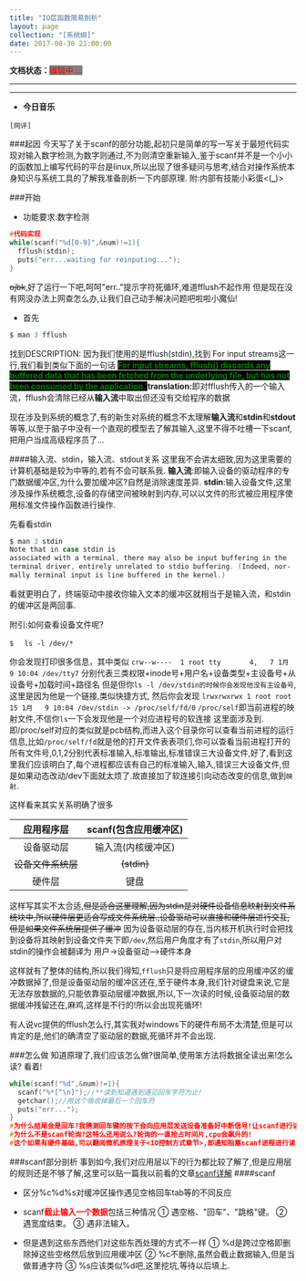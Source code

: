 ```yaml
---
title: "IO层函数简易剖析"
layout: page
collection: "[系统纲]"
date: 2017-08-30 21:00:00
---
```


**文档状态：**<a style="color:red;background-color:gray">编辑中....</a>

---
>

---

- **今日音乐**
```
[网评]

```
###起因
今天写了关于scanf的部分功能,起初只是简单的写一写关于最短代码实现对输入数字检测,为数字则通过,不为则清空重新输入,鉴于scanf并不是一个小小的函数加上编写代码的平台是linux,所以出现了很多疑问与思考,结合对操作系统本身知识与系统工具的了解我准备剖析一下内部原理.
附:内部有技能小彩蛋<(**_**)>

###开始
- 功能要求:数字检测
```c
#代码实现
while(scanf("%d[0-9]",&num)!=1){
  fflush(stdin);
  puts("err...waiting for reinputing...");
}
```
<del>ojbk</del>,好了运行一下吧,呵呵"err.."提示字符死循环,难道fflush不起作用
但是现在没有网没办法上网查怎么办,让我们自己动手解决问题吧啦啦小魔仙!

- 首先
```c
$ man 3 fflush
```
找到DESCRIPTION:
因为我们使用的是fflush(stdin),找到 For input streams这一行,我们看到类似下面的一句话
<b style='background-color:black;color:green'>
For input streams, fflush() discards any buffered data that has been
fetched from the underlying file, but has not been consumed by the application.
</b>
<b>translation:</b>即对fflush传入的一个输入流，fflush会清除已经从<b>输入流</b>中取出但还没有交给程序的数据

现在涉及到系统的概念了,有的新生对系统的概念不太理解<b>输入流</b>和<b>stdin</b>和<b>stdout</b>等等,以至于脑子中没有一个直观的模型去了解其输入,这里不得不吐槽一下scanf,把用户当成高级程序员了...

####输入流、stdin，输入流、stdout关系
这里我不会讲太细致,因为这里需要的计算机基础是较为中等的,若有不会可联系我.
<b>输入流</b>:即输入设备的驱动程序的专门数据缓冲区,为什么要加缓冲区?自然是消除速度差异.
<b>stdin</b>:输入设备文件,这里涉及操作系统概念,设备的存储空间被映射到内存,可以以文件的形式被应用程序使用标准文件操作函数进行操作.

先看看stdin
```c
$ man 3 stdin
Note that in case stdin is
associated with a terminal, there may also be input buffering in the
terminal driver, entirely unrelated to stdio buffering. (Indeed, nor‐
mally terminal input is line buffered in the kernel.)
```
看就更明白了，终端驱动中接收你输入文本的缓冲区就相当于是输入流，和stdin的缓冲区是两回事.


附引:如何查看设备文件呢?
```
$　 ls -l /dev/*
```
你会发现打印很多信息，其中类似
`crw--w----  1 root tty       4,   7 1月   9 10:04 /dev/tty7`
分别代表三类权限+inode号+用户名+设备类型+主设备号+从设备号+加载时间+路径名
但是但你`ls -l /dev/stdin的时候你会发现他没有主设备号`,这里是因为他是一个链接,类似快捷方式,
然后你会发现
`lrwxrwxrwx 1 root root 15 1月   9 10:04 /dev/stdin -> /proc/self/fd/0`
`/proc/self`即当前进程的映射文件,不信你`ls`一下会发现他是一个对应进程号的软连接
这里面涉及到.即/proc/self对应的类似就是pcb结构,而进入这个目录你可以查看当前进程的运行信息,比如`/proc/self/fd`就是他的打开文件表表项们,你可以查看当前进程打开的所有文件号,0,1,2分别代表标准输入,标准输出,标准错误三大设备文件,好了,看到这里我们应该明白了,每个进程都应该有自己的标准输入,输入,错误三大设备文件,但是如果动态改动/dev下面就太烦了.故直接加了软连接引向动态改变的信息,做到`映射`.

这样看来其实关系明确了很多


|应用程序层 |scanf(包含应用缓冲区)|
|   :--:|:--:                     |
|设备驱动层 | 输入流(内核缓冲区)|
|<del>设备文件系统层  </del> |<del>(stdin)</del>|
|硬件层        |    键盘|

这样写其实不太合适,<del>但是适合这里理解,因为stdin是对硬件设备信息映射到文件系统块中,所以硬件层更适合写成文件系统层.,设备驱动可以直接和硬件层进行交互,但是如果文件系统层提供了缓冲</del>
因为设备驱动层的存在,当内核开机执行时会把找到设备将其映射到设备文件夹下即`/dev`,然后用户角度才有了`stdin`,所以用户对stdin的操作会被翻译为 用户->设备驱动-->硬件本身

这样就有了整体的结构,所以我们得知,`fflush`只是将应用程序层的应用缓冲区的缓冲数据掉了,但是设备驱动层的缓冲区还在,至于硬件本身,我们针对键盘来说,它是无法存放数据的,只能依靠驱动层缓冲数据,所以,下一次读的时候,设备驱动层的数据缓冲残留还在,麻鸡,这样是不行的!所以会出现死循环!

有人说vc提供的fflush怎么行,其实我对windows下的硬件布局不太清楚,但是可以肯定的是,他们的确清空了驱动层的数据,死循环并不会出现.

###怎么做
知道原理了,我们应该怎么做?很简单,使用笨方法将数据全读出来!怎么读?
看着!
```c
while(scanf("%d",&num)!=1){
  scanf("%*[^\n]");//**读到知道遇到遇见回车字符为止!
  getchar();//用这个吸收掉最后一个回车符
  puts("err...");
}
#为什么结尾会是回车?我猜测回车键的按下会向应用层发送设备准备好中断信号!让scanf进行读,
#为什么不是scanf轮询?这特么还用说么?轮询的一直抢占时间片,cpu会飙升的!
#这个如果有硬件基础,可以翻阅微机原理关于<IO控制方式章节>,即通知阻塞scanf进程进行读!属于中断
```


###scanf部分剖析
事到如今,我们对应用层以下的行为都比较了解了,但是应用层的规则还是不够了解,这里可以贴一篇我以前看的文章[scanf详解](http://m.blog.csdn.net/21aspnet/article/details/174326)
####scanf
- 区分%c%d%s对缓冲区操作遇见空格回车tab等的不同反应

- scanf<b style='color:red'>截止输入一个数据</b>包括三种情况
① 遇空格、"回车"、"跳格"键。
② 遇宽度结束。
③ 遇非法输入。
- 但是遇到这些东西他们对这些东西处理的方式不一样
① %d是跨过空格即删除掉这些空格然后放到应用缓冲区
② %c不删除,虽然会截止数据输入,但是当做普通字符
③ %s应该类似%d吧,这里挖坑,等待以后填上.
